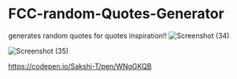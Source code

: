 # FCC-random-Quotes-Generator
 generates random quotes for quotes inspiration!!
 ![Screenshot (34)](https://github.com/user-attachments/assets/7634b556-78bf-4e9f-87b5-eeb1e0ff3ceb)


 ![Screenshot (35)](https://github.com/user-attachments/assets/e3af188a-0db1-4c79-95fd-2f3fa15aeb88)


https://codepen.io/Sakshi-T/pen/WNqGKQB
